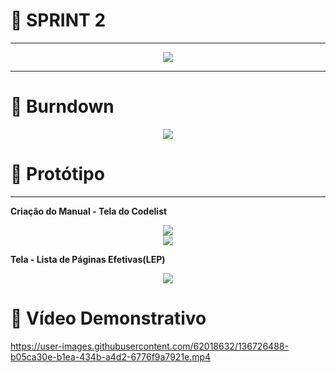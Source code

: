 # 🔹 SPRINT 2
<hr>
<center><img src= "https://cdn.discordapp.com/attachments/829529495886888990/896936131671781446/SPRINT_2.png"></center>
<hr>

# 🔹 Burndown
<center><img src= "https://media.discordapp.net/attachments/829529495886888990/896941170662453329/unknown.png?width=1020&height=211"></center>

# 🔹 Protótipo
<hr>

**Criação do Manual - Tela do Codelist**
<center><img src="https://cdn.discordapp.com/attachments/829529495886888990/896936763195531325/unknown.png"></center>
<center><img src="https://cdn.discordapp.com/attachments/829529495886888990/896937207200350269/unknown.png"></center>

**Tela - Lista de Páginas Efetivas(LEP)**
<center><img src="https://cdn.discordapp.com/attachments/829529495886888990/896937324921888778/unknown.png"></center>

# 🔹 Vídeo Demonstrativo
https://user-images.githubusercontent.com/62018632/136726488-b05ca30e-b1ea-434b-a4d2-6776f9a7921e.mp4





